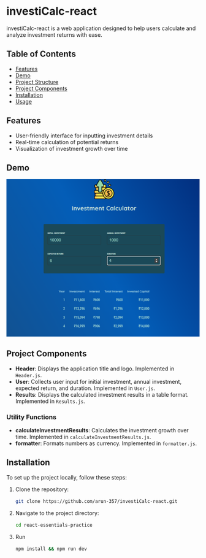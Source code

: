 # investiCalc-react

investiCalc-react is a web application designed to help users calculate and analyze investment returns with ease.

## Table of Contents

- [Features](#features)
- [Demo](#demo)
- [Project Structure](#project-structure)
- [Project Components](#project-components)
- [Installation](#installation)
- [Usage](#usage)

## Features

- User-friendly interface for inputting investment details
- Real-time calculation of potential returns
- Visualization of investment growth over time

## Demo

![alt text](public/demo.png)

## Project Components

- **Header**: Displays the application title and logo. Implemented in `Header.js`.
- **User**: Collects user input for initial investment, annual investment, expected return, and duration. Implemented in `User.js`.
- **Results**: Displays the calculated investment results in a table format. Implemented in `Results.js`.

### Utility Functions

- **calculateInvestmentResults**: Calculates the investment growth over time. Implemented in `calculateInvestmentResults.js`.
- **formatter**: Formats numbers as currency. Implemented in `formatter.js`.

## Installation

To set up the project locally, follow these steps:

1. Clone the repository:
   ```bash
   git clone https://github.com/arun-357/investiCalc-react.git
   ```

2. Navigate to the project directory:
   ```bash
   cd react-essentials-practice
   ```
3. Run 
   ```bash
   npm install && npm run dev
   ```